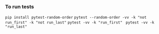 ### To run tests

`pip install pytest-random-order`
`pytest --random-order -vv -k "not run_first" -k "not run_last"`
`pytest -vv -k "run_first" `
`pytest -vv -k "run_last" `
